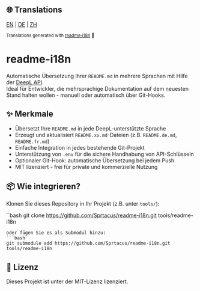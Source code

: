 <!-- readme-i18n start -->
## 🌐 Translations

[EN](../README.md) | [DE](README.DE.md) | [ZH](README.ZH.md)

<sub>Translations generated with [readme‑i18n](https://github.com/Sprtacus/readme-i18n/) 🚀</sub>
<!-- readme-i18n end -->

# readme-i18n

Automatische Übersetzung Ihrer `README.md` in mehrere Sprachen mit Hilfe der [DeepL API](https://www.deepl.com/docs-api/).  
Ideal für Entwickler, die mehrsprachige Dokumentation auf dem neuesten Stand halten wollen - manuell oder automatisch über Git-Hooks.

## ✨ Merkmale

- Übersetzt Ihre `README.md` in jede DeepL-unterstützte Sprache
- Erzeugt und aktualisiert `README.xx.md`-Dateien (z.B. `README.de.md`, `README.fr.md`)
- Einfache Integration in jedes bestehende Git-Projekt
- Unterstützung von `.env` für die sichere Handhabung von API-Schlüsseln
- Optionaler Git-Hook: automatische Übersetzung bei jedem Push
- MIT lizenziert - frei für private und kommerzielle Nutzung

## 📦 Wie integrieren?

Klonen Sie dieses Repository in Ihr Projekt (z.B. unter `tools/`):

``bash
git clone https://github.com/Sprtacus/readme-i18n.git tools/readme-i18n
```
oder fügen Sie es als Submodul hinzu:
```bash
git submodule add https://github.com/Sprtacus/readme-i18n.git tools/readme-i18n
```

## 📄 Lizenz

Dieses Projekt ist unter der MIT-Lizenz lizenziert.
